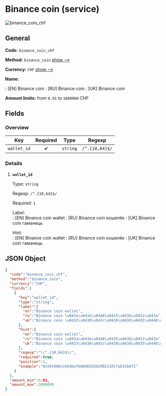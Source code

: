 
# Binance coin (service) 
![binance_coin_chf](https://static.openfintech.io/payout_methods/binance_coin_chf/logo.svg?w=400&c=v0.59.26#w24)  

## General 
 
**Code:** `binance_coin_chf` 
 
**Method:** `binance_coin` [show -->](/payout-methods/binance_coin/) 
 
**Currency:** `CHF` [show -->](/currencies/CHF/) 
 
**Name:** 
 
:	[EN] Binance coin 
:	[RU] Binance coin 
:	[UK] Binance coin 
 
**Amount limits:** from `0.01` to `1000000` CHF 

## Fields 

### Overview 

|Key|Required|Type|Regexp| 
|:---:|:---:|:---:|:---:| 
|`wallet_id`|✔|`string`|`/^.{10,64}$/`| 
 

### Details 
 
1. **`wallet_id`** 
 
	Type: `string` 
 
	Regexp: `/^.{10,64}$/` 
 
	Required: `1` 
 
	Label:  
	: [EN] Binance coin wallet 
	: [RU] Binance coin кошелёк 
	: [UK] Binance coin гаманець 
 
	Hint:  
	: [EN] Binance coin wallet 
	: [RU] Binance coin кошелёк 
	: [UK] Binance coin гаманець 
 

## JSON Object 

```json
{
  "code":"binance_coin_chf",
  "method":"binance_coin",
  "currency":"CHF",
  "fields":[
    {
      "key":"wallet_id",
      "type":"string",
      "label":{
        "en":"Binance coin wallet",
        "ru":"Binance coin \u043a\u043e\u0448\u0435\u043b\u0451\u043a",
        "uk":"Binance coin \u0433\u0430\u043c\u0430\u043d\u0435\u0446\u044c"
      },
      "hint":{
        "en":"Binance coin wallet",
        "ru":"Binance coin \u043a\u043e\u0448\u0435\u043b\u0451\u043a",
        "uk":"Binance coin \u0433\u0430\u043c\u0430\u043d\u0435\u0446\u044c"
      },
      "regexp":"\/^.{10,64}$\/",
      "required":true,
      "position":1,
      "example":"0x501906Ce564be7bA80Eb55A29EE31ECfaE41b6f2"
    }
  ],
  "amount_min":0.01,
  "amount_max":1000000
}
```  
